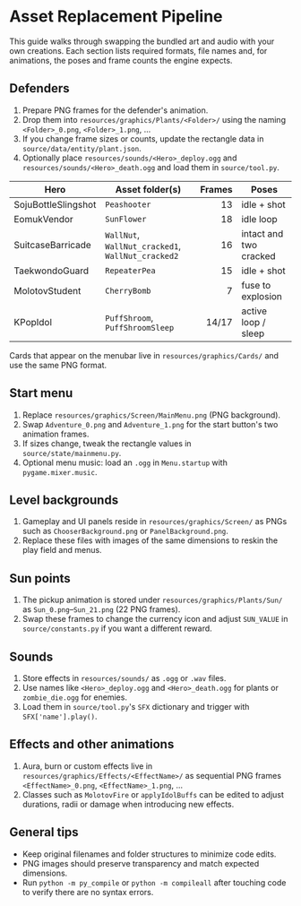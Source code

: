 # Asset Replacement Pipeline

This guide walks through swapping the bundled art and audio with your own
creations.  Each section lists required formats, file names and, for
animations, the poses and frame counts the engine expects.

## Defenders

1. Prepare PNG frames for the defender's animation.
2. Drop them into `resources/graphics/Plants/<Folder>/` using the naming
   `<Folder>_0.png`, `<Folder>_1.png`, ...
3. If you change frame sizes or counts, update the rectangle data in
   `source/data/entity/plant.json`.
4. Optionally place `resources/sounds/<Hero>_deploy.ogg` and
   `resources/sounds/<Hero>_death.ogg` and load them in `source/tool.py`.

| Hero                | Asset folder(s)                                      | Frames | Poses                     |
|---------------------|------------------------------------------------------|-------:|---------------------------|
| SojuBottleSlingshot | `Peashooter`                                         |   13   | idle + shot               |
| EomukVendor         | `SunFlower`                                          |   18   | idle loop                 |
| SuitcaseBarricade   | `WallNut`, `WallNut_cracked1`, `WallNut_cracked2`    |   16   | intact and two cracked    |
| TaekwondoGuard      | `RepeaterPea`                                        |   15   | idle + shot               |
| MolotovStudent      | `CherryBomb`                                         |    7   | fuse to explosion         |
| KPopIdol            | `PuffShroom`, `PuffShroomSleep`                      | 14/17  | active loop / sleep       |

Cards that appear on the menubar live in `resources/graphics/Cards/` and
use the same PNG format.

## Start menu

1. Replace `resources/graphics/Screen/MainMenu.png` (PNG background).
2. Swap `Adventure_0.png` and `Adventure_1.png` for the start button's
   two animation frames.
3. If sizes change, tweak the rectangle values in
   `source/state/mainmenu.py`.
4. Optional menu music: load an `.ogg` in `Menu.startup` with
   `pygame.mixer.music`.

## Level backgrounds

1. Gameplay and UI panels reside in `resources/graphics/Screen/` as PNGs
   such as `ChooserBackground.png` or `PanelBackground.png`.
2. Replace these files with images of the same dimensions to reskin the
   play field and menus.

## Sun points

1. The pickup animation is stored under `resources/graphics/Plants/Sun/`
   as `Sun_0.png`–`Sun_21.png` (22 PNG frames).
2. Swap these frames to change the currency icon and adjust `SUN_VALUE`
   in `source/constants.py` if you want a different reward.

## Sounds

1. Store effects in `resources/sounds/` as `.ogg` or `.wav` files.
2. Use names like `<Hero>_deploy.ogg` and `<Hero>_death.ogg` for plants
   or `zombie_die.ogg` for enemies.
3. Load them in `source/tool.py`'s `SFX` dictionary and trigger with
   `SFX['name'].play()`.

## Effects and other animations

1. Aura, burn or custom effects live in
   `resources/graphics/Effects/<EffectName>/` as sequential PNG frames
   `<EffectName>_0.png`, `<EffectName>_1.png`, ...
2. Classes such as `MolotovFire` or `applyIdolBuffs` can be edited to
   adjust durations, radii or damage when introducing new effects.

## General tips

- Keep original filenames and folder structures to minimize code edits.
- PNG images should preserve transparency and match expected dimensions.
- Run `python -m py_compile` or `python -m compileall` after touching
  code to verify there are no syntax errors.

